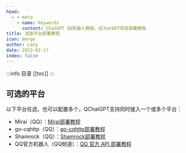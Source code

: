 ```yaml
---
head:
  - - meta
    - name: keywords
      content: ChatGPT QQ机器人教程，QChatGPT项目部署教程
title: 消息平台部署教程
icon: merge
author: Lazy
date: 2023-02-17
index: false
---
```


:::info 目录
[[toc]]
:::

## 可选的平台

以下平台任选，也可以配置多个，QChatGPT支持同时接入一个或多个平台：

- Mirai（QQ）：[Mirai部署教程](mirai.md)
- go-cqhttp（QQ）：[go-cqhttp部署教程](gocq.md)
- Shamrock（QQ）：[Shamrock部署教程](shamrock.md)
- QQ官方机器人（QQ频道）：[QQ 官方 API 部署教程](official.md)
